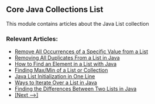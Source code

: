 ## Core Java Collections List

This module contains articles about the Java List collection

### Relevant Articles:
- [Remove All Occurrences of a Specific Value from a List](https://www.baeldung.com/java-remove-value-from-list)
- [Removing All Duplicates From a List in Java](https://www.baeldung.com/java-remove-duplicates-from-list)
- [How to Find an Element in a List with Java](http://www.baeldung.com/find-list-element-java)
- [Finding Max/Min of a List or Collection](http://www.baeldung.com/java-collection-min-max)
- [Java List Initialization in One Line](https://www.baeldung.com/java-init-list-one-line)
- [Ways to Iterate Over a List in Java](https://www.baeldung.com/java-iterate-list)
- [Finding the Differences Between Two Lists in Java](https://www.baeldung.com/java-lists-difference)
- [[Next -->]](/core-java-modules/core-java-collections-list-2)
